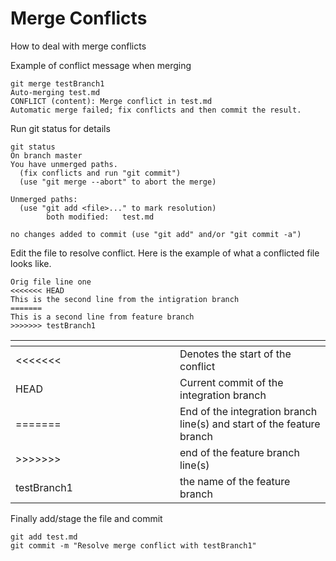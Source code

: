 # Merge Conflicts

How to deal with merge conflicts

Example of conflict message when merging

```
git merge testBranch1
Auto-merging test.md
CONFLICT (content): Merge conflict in test.md
Automatic merge failed; fix conflicts and then commit the result.
```

Run git status for details

```
git status
On branch master
You have unmerged paths.
  (fix conflicts and run "git commit")
  (use "git merge --abort" to abort the merge)

Unmerged paths:
  (use "git add <file>..." to mark resolution)
        both modified:   test.md

no changes added to commit (use "git add" and/or "git commit -a")
```

Edit the file to resolve conflict.  Here is the example of what a conflicted file looks like.

```
Orig file line one
<<<<<<< HEAD
This is the second line from the intigration branch
=======
This is a second line from feature branch
>>>>>>> testBranch1
```

<table><thead><tr><th width="247"></th><th></th></tr></thead><tbody><tr><td>&#x3C;&#x3C;&#x3C;&#x3C;&#x3C;&#x3C;&#x3C;</td><td>Denotes the start of the conflict</td></tr><tr><td>HEAD</td><td>Current commit of the integration branch</td></tr><tr><td>=======</td><td>End of the integration branch line(s) and start of the feature branch</td></tr><tr><td>>>>>>>></td><td>end of the feature branch line(s)</td></tr><tr><td>testBranch1</td><td>the name of the feature branch</td></tr></tbody></table>

Finally add/stage the file and commit

```
git add test.md
git commit -m "Resolve merge conflict with testBranch1"
```
